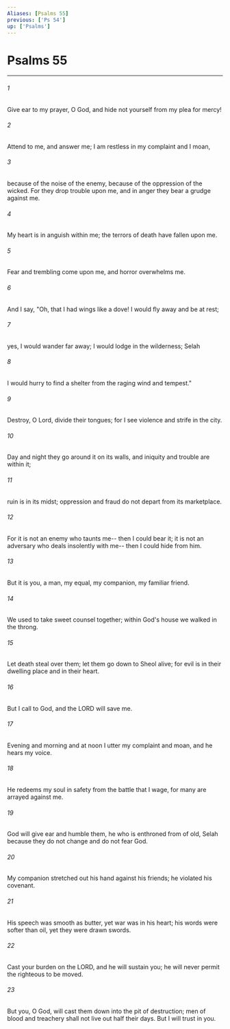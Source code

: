 ```yaml
---
Aliases: [Psalms 55]
previous: ['Ps 54']
up: ['Psalms']
---
```

# Psalms 55

***

 

###### 1 
Give ear to my prayer, O God, 
 and hide not yourself from my plea for mercy! 
 
 

###### 2 
Attend to me, and answer me; 
 I am restless in my complaint and I moan, 
 
 

###### 3 
because of the noise of the enemy, 
 because of the oppression of the wicked. 
 For they drop trouble upon me, 
 and in anger they bear a grudge against me.
 
 

###### 4 
My heart is in anguish within me; 
 the terrors of death have fallen upon me. 
 
 

###### 5 
Fear and trembling come upon me, 
 and horror overwhelms me. 
 
 

###### 6 
And I say, "Oh, that I had wings like a dove! 
 I would fly away and be at rest; 
 
 

###### 7 
yes, I would wander far away; 
 I would lodge in the wilderness; Selah 
 
 

###### 8 
I would hurry to find a shelter 
 from the raging wind and tempest."
 
 

###### 9 
Destroy, O Lord, divide their tongues; 
 for I see violence and strife in the city. 
 
 

###### 10 
Day and night they go around it 
 on its walls, 
 and iniquity and trouble are within it; 
 
 

###### 11 
ruin is in its midst; 
 oppression and fraud 
 do not depart from its marketplace.
 
 

###### 12 
For it is not an enemy who taunts me-- 
 then I could bear it; 
 it is not an adversary who deals insolently with me-- 
 then I could hide from him. 
 
 

###### 13 
But it is you, a man, my equal, 
 my companion, my familiar friend. 
 
 

###### 14 
We used to take sweet counsel together; 
 within God's house we walked in the throng. 
 
 

###### 15 
Let death steal over them; 
 let them go down to Sheol alive; 
 for evil is in their dwelling place and in their heart.
 
 

###### 16 
But I call to God, 
 and the LORD will save me. 
 
 

###### 17 
Evening and morning and at noon 
 I utter my complaint and moan, 
 and he hears my voice. 
 
 

###### 18 
He redeems my soul in safety 
 from the battle that I wage, 
 for many are arrayed against me. 
 
 

###### 19 
God will give ear and humble them, 
 he who is enthroned from of old, Selah 
 because they do not change 
 and do not fear God.
 
 

###### 20 
My companion stretched out his hand against his friends; 
 he violated his covenant. 
 
 

###### 21 
His speech was smooth as butter, 
 yet war was in his heart; 
 his words were softer than oil, 
 yet they were drawn swords.
 
 

###### 22 
Cast your burden on the LORD, 
 and he will sustain you; 
 he will never permit 
 the righteous to be moved.
 
 

###### 23 
But you, O God, will cast them down 
 into the pit of destruction; 
 men of blood and treachery 
 shall not live out half their days. 
 But I will trust in you.
 
